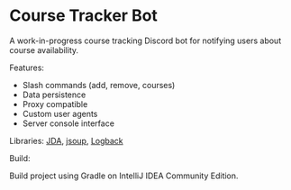 # Course Tracker Bot

A work-in-progress course tracking Discord bot for notifying users about course availability.

Features:
- Slash commands (add, remove, courses)
- Data persistence
- Proxy compatible
- Custom user agents
- Server console interface

Libraries: [JDA](https://github.com/discord-jda/JDA), [jsoup](https://github.com/jhy/jsoup), [Logback](https://github.com/qos-ch/logback)

Build:

Build project using Gradle on IntelliJ IDEA Community Edition.
